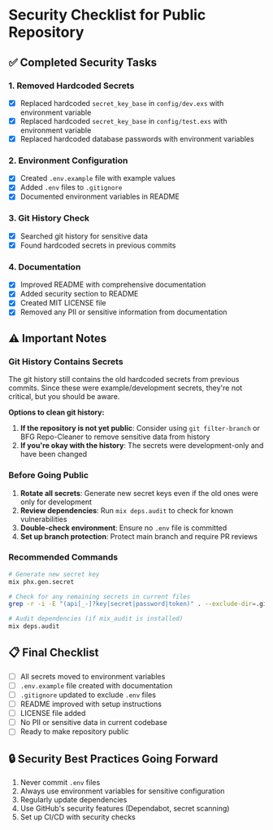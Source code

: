 # Security Checklist for Public Repository

## ✅ Completed Security Tasks

### 1. **Removed Hardcoded Secrets**
- [x] Replaced hardcoded `secret_key_base` in `config/dev.exs` with environment variable
- [x] Replaced hardcoded `secret_key_base` in `config/test.exs` with environment variable
- [x] Replaced hardcoded database passwords with environment variables

### 2. **Environment Configuration**
- [x] Created `.env.example` file with example values
- [x] Added `.env` files to `.gitignore`
- [x] Documented environment variables in README

### 3. **Git History Check**
- [x] Searched git history for sensitive data
- [x] Found hardcoded secrets in previous commits

### 4. **Documentation**
- [x] Improved README with comprehensive documentation
- [x] Added security section to README
- [x] Created MIT LICENSE file
- [x] Removed any PII or sensitive information from documentation

## ⚠️ Important Notes

### Git History Contains Secrets
The git history still contains the old hardcoded secrets from previous commits. Since these were example/development secrets, they're not critical, but you should be aware.

**Options to clean git history:**
1. **If the repository is not yet public**: Consider using `git filter-branch` or BFG Repo-Cleaner to remove sensitive data from history
2. **If you're okay with the history**: The secrets were development-only and have been changed

### Before Going Public

1. **Rotate all secrets**: Generate new secret keys even if the old ones were only for development
2. **Review dependencies**: Run `mix deps.audit` to check for known vulnerabilities
3. **Double-check environment**: Ensure no `.env` file is committed
4. **Set up branch protection**: Protect main branch and require PR reviews

### Recommended Commands

```bash
# Generate new secret key
mix phx.gen.secret

# Check for any remaining secrets in current files
grep -r -i -E "(api[_-]?key|secret|password|token)" . --exclude-dir=.git --exclude-dir=node_modules --exclude-dir=_build --exclude-dir=deps --exclude=".env*"

# Audit dependencies (if mix_audit is installed)
mix deps.audit
```

## 📋 Final Checklist

- [ ] All secrets moved to environment variables
- [ ] `.env.example` file created with documentation
- [ ] `.gitignore` updated to exclude `.env` files
- [ ] README improved with setup instructions
- [ ] LICENSE file added
- [ ] No PII or sensitive data in current codebase
- [ ] Ready to make repository public

## 🔒 Security Best Practices Going Forward

1. Never commit `.env` files
2. Always use environment variables for sensitive configuration
3. Regularly update dependencies
4. Use GitHub's security features (Dependabot, secret scanning)
5. Set up CI/CD with security checks